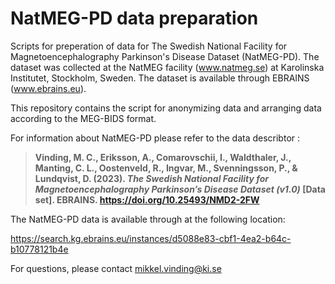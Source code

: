 # NatMEG-PD data preparation

Scripts for preperation of data for The Swedish National Facility for Magnetoencephalography Parkinson's Disease Dataset (NatMEG-PD). The dataset was collected at the NatMEG facility (www.natmeg.se) at Karolinska Institutet, Stockholm, Sweden. The dataset is available through EBRAINS (www.ebrains.eu).

This repository contains the script for anonymizing data and arranging data according to the MEG-BIDS format.

For information about NatMEG-PD please refer to the data describtor :

> **Vinding, M. C., Eriksson, A., Comarovschii, I., Waldthaler, J., Manting, C. L., Oostenveld, R., Ingvar, M., Svenningsson, P., & Lundqvist, D. (2023). *The Swedish National Facility for Magnetoencephalography Parkinson’s Disease Dataset (v1.0)* [Data set]. EBRAINS. https://doi.org/10.25493/NMD2-2FW**

The NatMEG-PD data is available through at the following location:

https://search.kg.ebrains.eu/instances/d5088e83-cbf1-4ea2-b64c-b10778121b4e

For questions, please contact mikkel.vinding@ki.se
